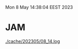 Mon  8 May 14:38:04 EEST 2023
# JAM
<a href='./cache/202305/08_14.log'>./cache/202305/08_14.log</a>
